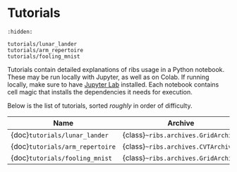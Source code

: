 # Tutorials

```{toctree}
:hidden:

tutorials/lunar_lander
tutorials/arm_repertoire
tutorials/fooling_mnist
```

Tutorials contain detailed explanations of ribs usage in a Python notebook.
These may be run locally with Jupyter, as well as on Colab. If running locally,
make sure to have
[Jupyter Lab](https://jupyterlab.readthedocs.io/en/stable/getting_started/installation.html)
installed. Each notebook contains cell magic that installs the dependencies it
needs for execution.

Below is the list of tutorials, sorted _roughly_ in order of difficulty.

| Name                            | Archive                             | Emitter                                | Optimizer                           |
| ------------------------------- | ----------------------------------- | -------------------------------------- | ----------------------------------- |
| {doc}`tutorials/lunar_lander`   | {class}`~ribs.archives.GridArchive` |                                        | {class}`~ribs.optimizers.Optimizer` |
| {doc}`tutorials/arm_repertoire` | {class}`~ribs.archives.CVTArchive`  | {class}`~ribs.emitters.IsoLineEmitter` | {class}`~ribs.optimizers.Optimizer` |
| {doc}`tutorials/fooling_mnist`  | {class}`~ribs.archives.GridArchive` |                                        | {class}`~ribs.optimizers.Optimizer` |
